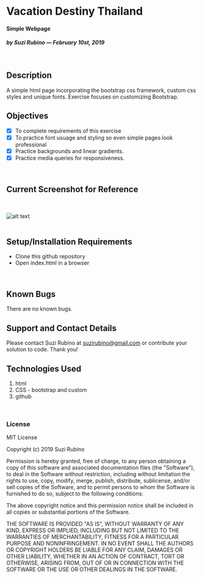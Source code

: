 # Vacation Destiny Thailand
#### Simple Webpage
#### _**by Suzi Rubino — February 10st, 2019**_
<br>

## Description
A simple html page incorporating the bootstrap css framework, custom css styles and unique fonts. Exercise focuses on customizing Bootstrap.
<br>

## Objectives
- [x] To complete requirements of this exercise
- [x] To practice font usuage and styling so even simple pages look professional
- [x] Practice backgrounds and linear gradients.
- [x] Practice media queries for responsiveness.
<br>

## Current Screenshot for Reference
<br>

![alt text](https://raw.githubusercontent.com/rerun1/vacation/master/img/screenShot2-10-2019.png)
<br>
<br>

## Setup/Installation Requirements
* Clone this github repository
* Open index.html in a browser
<br>

## Known Bugs
 There are no known bugs.
 <br>

## Support and Contact Details
Please contact Suzi Rubino at suzirubino@gmail.com or contribute your solution to code. Thank you!
<br>

## Technologies Used  
1. html
2. CSS - bootstrap and custom
3. github
<br>

### License
MIT License

Copyright (c) 2019 Suzi Rubino

Permission is hereby granted, free of charge, to any person obtaining a copy
of this software and associated documentation files (the "Software"), to deal
in the Software without restriction, including without limitation the rights
to use, copy, modify, merge, publish, distribute, sublicense, and/or sell
copies of the Software, and to permit persons to whom the Software is
furnished to do so, subject to the following conditions:

The above copyright notice and this permission notice shall be included in all
copies or substantial portions of the Software.

THE SOFTWARE IS PROVIDED "AS IS", WITHOUT WARRANTY OF ANY KIND, EXPRESS OR
IMPLIED, INCLUDING BUT NOT LIMITED TO THE WARRANTIES OF MERCHANTABILITY,
FITNESS FOR A PARTICULAR PURPOSE AND NONINFRINGEMENT. IN NO EVENT SHALL THE
AUTHORS OR COPYRIGHT HOLDERS BE LIABLE FOR ANY CLAIM, DAMAGES OR OTHER
LIABILITY, WHETHER IN AN ACTION OF CONTRACT, TORT OR OTHERWISE, ARISING FROM,
OUT OF OR IN CONNECTION WITH THE SOFTWARE OR THE USE OR OTHER DEALINGS IN THE
SOFTWARE.
